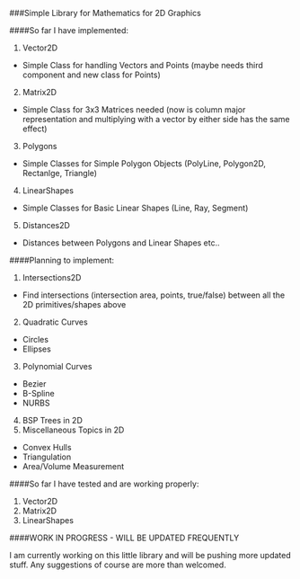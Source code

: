 ###Simple Library for Mathematics for 2D Graphics

####So far I have implemented:

1. Vector2D
  * Simple Class for handling Vectors and Points (maybe needs third component and new class for Points)
2. Matrix2D
  * Simple Class for 3x3 Matrices needed (now is column major representation and multiplying with a vector by either side has the same effect)
3. Polygons
  * Simple Classes for Simple Polygon Objects (PolyLine, Polygon2D, Rectanlge, Triangle)
4. LinearShapes
  * Simple Classes for Basic Linear Shapes (Line, Ray, Segment)
5. Distances2D
  * Distances between Polygons and Linear Shapes etc..

####Planning to implement:

1. Intersections2D
  * Find intersections (intersection area, points, true/false) between all the 2D primitives/shapes above
2. Quadratic Curves
  * Circles
  * Ellipses
3. Polynomial Curves
  * Bezier
  * B-Spline
  * NURBS
4. BSP Trees in 2D
5. Miscellaneous Topics in 2D
  * Convex Hulls
  * Triangulation
  * Area/Volume Measurement

####So far I have tested and are working properly:

1. Vector2D
2. Matrix2D
3. LinearShapes


####WORK IN PROGRESS - WILL BE UPDATED FREQUENTLY

I am currently working on this little library and will be pushing more updated stuff. Any suggestions of course are more than welcomed.